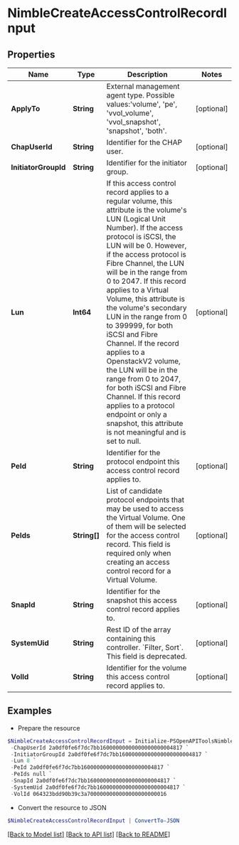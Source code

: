 # NimbleCreateAccessControlRecordInput
## Properties

Name | Type | Description | Notes
------------ | ------------- | ------------- | -------------
**ApplyTo** | **String** | External management agent type. Possible values:&#39;volume&#39;, &#39;pe&#39;, &#39;vvol_volume&#39;, &#39;vvol_snapshot&#39;, &#39;snapshot&#39;, &#39;both&#39;. | [optional] 
**ChapUserId** | **String** | Identifier for the CHAP user. | [optional] 
**InitiatorGroupId** | **String** | Identifier for the initiator group. | [optional] 
**Lun** | **Int64** | If this access control record applies to a regular volume, this attribute is the volume&#39;s LUN (Logical Unit Number). If the access protocol is iSCSI, the LUN will be 0. However, if the access protocol is Fibre Channel, the LUN will be in the range from 0 to 2047. If this record applies to a Virtual Volume, this attribute is the volume&#39;s secondary LUN in the range from 0 to 399999, for both iSCSI and Fibre Channel. If the record applies to a OpenstackV2 volume, the LUN will be in the range from 0 to 2047, for both iSCSI and Fibre Channel. If this record applies to a protocol endpoint or only a snapshot, this attribute is not meaningful and is set to null. | [optional] 
**PeId** | **String** | Identifier for the protocol endpoint this access control record applies to. | [optional] 
**PeIds** | **String[]** | List of candidate protocol endpoints that may be used to access the Virtual Volume. One of them will be selected for the access control record. This field is required only when creating an access control record for a Virtual Volume. | [optional] 
**SnapId** | **String** | Identifier for the snapshot this access control record applies to. | [optional] 
**SystemUid** | **String** | Rest ID of the array containing this controller. &#x60;Filter, Sort&#x60;. This field is deprecated. | [optional] 
**VolId** | **String** | Identifier for the volume this access control record applies to. | [optional] 

## Examples

- Prepare the resource
```powershell
$NimbleCreateAccessControlRecordInput = Initialize-PSOpenAPIToolsNimbleCreateAccessControlRecordInput  -ApplyTo pe `
 -ChapUserId 2a0df0fe6f7dc7bb16000000000000000000004817 `
 -InitiatorGroupId 2a0df0fe6f7dc7bb16000000000000000000004817 `
 -Lun 8 `
 -PeId 2a0df0fe6f7dc7bb16000000000000000000004817 `
 -PeIds null `
 -SnapId 2a0df0fe6f7dc7bb16000000000000000000004817 `
 -SystemUid 2a0df0fe6f7dc7bb16000000000000000000004817 `
 -VolId 064323bdd90b39c3a7000000000000000000000016
```

- Convert the resource to JSON
```powershell
$NimbleCreateAccessControlRecordInput | ConvertTo-JSON
```

[[Back to Model list]](../README.md#documentation-for-models) [[Back to API list]](../README.md#documentation-for-api-endpoints) [[Back to README]](../README.md)

